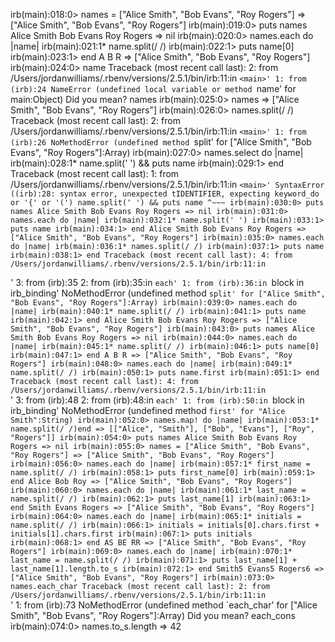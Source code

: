 irb(main):018:0> names = ["Alice Smith", "Bob Evans", "Roy Rogers"]
=> ["Alice Smith", "Bob Evans", "Roy Rogers"]
irb(main):019:0> puts names
Alice Smith
Bob Evans
Roy Rogers
=> nil
irb(main):020:0> names.each do |name|
irb(main):021:1* name.split(/ /)
irb(main):022:1> puts name[0]
irb(main):023:1> end
A
B
R
=> ["Alice Smith", "Bob Evans", "Roy Rogers"]
irb(main):024:0> name
Traceback (most recent call last):
        2: from /Users/jordanwilliams/.rbenv/versions/2.5.1/bin/irb:11:in `<main>'
        1: from (irb):24
NameError (undefined local variable or method `name' for main:Object)
Did you mean?  names
irb(main):025:0> names
=> ["Alice Smith", "Bob Evans", "Roy Rogers"]
irb(main):026:0> names.split(/ /)
Traceback (most recent call last):
        2: from /Users/jordanwilliams/.rbenv/versions/2.5.1/bin/irb:11:in `<main>'
        1: from (irb):26
NoMethodError (undefined method `split' for ["Alice Smith", "Bob Evans", "Roy Rogers"]:Array)
irb(main):027:0> names.select do |name|
irb(main):028:1* name.split(' ') && puts name
irb(main):029:1> end
Traceback (most recent call last):
        1: from /Users/jordanwilliams/.rbenv/versions/2.5.1/bin/irb:11:in `<main>'
SyntaxError ((irb):28: syntax error, unexpected tIDENTIFIER, expecting keyword_do or '{' or '(')
name.split(' ') && puts name
                        ^~~~
irb(main):030:0> puts names
Alice Smith
Bob Evans
Roy Rogers
=> nil
irb(main):031:0> names.each do |name|
irb(main):032:1* name.split(' ')
irb(main):033:1> puts name
irb(main):034:1> end
Alice Smith
Bob Evans
Roy Rogers
=> ["Alice Smith", "Bob Evans", "Roy Rogers"]
irb(main):035:0> names.each do |name|
irb(main):036:1* names.split(/ /)
irb(main):037:1> puts name
irb(main):038:1> end
Traceback (most recent call last):
        4: from /Users/jordanwilliams/.rbenv/versions/2.5.1/bin/irb:11:in `<main>'
        3: from (irb):35
        2: from (irb):35:in `each'
        1: from (irb):36:in `block in irb_binding'
NoMethodError (undefined method `split' for ["Alice Smith", "Bob Evans", "Roy Rogers"]:Array)
irb(main):039:0> names.each do |name|
irb(main):040:1* name.split(/ /)
irb(main):041:1> puts name
irb(main):042:1> end
Alice Smith
Bob Evans
Roy Rogers
=> ["Alice Smith", "Bob Evans", "Roy Rogers"]
irb(main):043:0> puts names
Alice Smith
Bob Evans
Roy Rogers
=> nil
irb(main):044:0> names.each do |name|
irb(main):045:1* name.split(/ /)
irb(main):046:1> puts name[0]
irb(main):047:1> end
A
B
R
=> ["Alice Smith", "Bob Evans", "Roy Rogers"]
irb(main):048:0> names.each do |name|
irb(main):049:1* name.split(/ /)
irb(main):050:1> puts name.first
irb(main):051:1> end
Traceback (most recent call last):
        4: from /Users/jordanwilliams/.rbenv/versions/2.5.1/bin/irb:11:in `<main>'
        3: from (irb):48
        2: from (irb):48:in `each'
        1: from (irb):50:in `block in irb_binding'
NoMethodError (undefined method `first' for "Alice Smith":String)
irb(main):052:0> names.map! do |name|
irb(main):053:1* name.split(/ /)end
=> [["Alice", "Smith"], ["Bob", "Evans"], ["Roy", "Rogers"]]
irb(main):054:0> puts names
Alice
Smith
Bob
Evans
Roy
Rogers
=> nil
irb(main):055:0> names = ["Alice Smith", "Bob Evans", "Roy Rogers"]
=> ["Alice Smith", "Bob Evans", "Roy Rogers"]
irb(main):056:0> names.each do |name|
irb(main):057:1* first_name = name.split(/ /)
irb(main):058:1> puts first_name[0]
irb(main):059:1> end
Alice
Bob
Roy
=> ["Alice Smith", "Bob Evans", "Roy Rogers"]
irb(main):060:0> names.each do |name|
irb(main):061:1* last_name = name.split(/ /)
irb(main):062:1> puts last_name[1]
irb(main):063:1> end
Smith
Evans
Rogers
=> ["Alice Smith", "Bob Evans", "Roy Rogers"]
irb(main):064:0> names.each do |name|
irb(main):065:1* initials = name.split(/ /)
irb(main):066:1> initials = initials[0].chars.first + initials[1].chars.first
irb(main):067:1> puts initials
irb(main):068:1> end
AS
BE
RR
=> ["Alice Smith", "Bob Evans", "Roy Rogers"]
irb(main):069:0> names.each do |name|
irb(main):070:1* last_name = name.split(/ /)
irb(main):071:1> puts last_name[1] + last_name[1].length.to_s
irb(main):072:1> end
Smith5
Evans5
Rogers6
=> ["Alice Smith", "Bob Evans", "Roy Rogers"]
irb(main):073:0> names.each_char
Traceback (most recent call last):
        2: from /Users/jordanwilliams/.rbenv/versions/2.5.1/bin/irb:11:in `<main>'
        1: from (irb):73
NoMethodError (undefined method `each_char' for ["Alice Smith", "Bob Evans", "Roy Rogers"]:Array)
Did you mean?  each_cons
irb(main):074:0> names.to_s.length
=> 42
